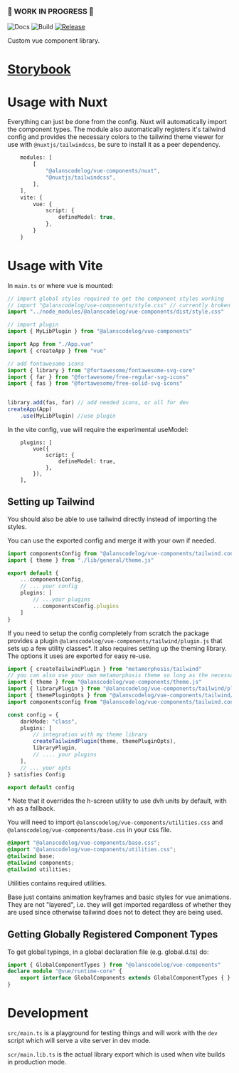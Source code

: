 ### 🚧 WORK IN PROGRESS 🚧
![Docs](https://github.com/alanscodelog/vue-components/workflows/Docs/badge.svg)
![Build](https://github.com/alanscodelog/vue-components/workflows/Build/badge.svg)
[![Release](https://github.com/alanscodelog/vue-components/workflows/Release/badge.svg)](https://www.npmjs.com/package/@alanscodelog/vue-components)

Custom vue component library.

# [Storybook](https://alanscodelog.github.io/vue-components/storybook)

# Usage with Nuxt

Everything can just be done from the config. Nuxt will automatically import the component types. The module also automatically registers it's tailwind config and provides the necessary colors to the tailwind theme viewer for use with `@nuxtjs/tailwindcss`, be sure to install it as a peer dependency.

```ts
	modules: [
		[
			"@alanscodelog/vue-components/nuxt",
			"@nuxtjs/tailwindcss",
		],
	],
	vite: {
		vue: {
			script: {
				defineModel: true,
			},
		}
	}

```

# Usage with Vite

In `main.ts` or where vue is mounted:

```ts
// import global styles required to get the component styles working
// import "@alanscodelog/vue-components/style.css" // currently broken due to same issue as above
import "../node_modules/@alanscodelog/vue-components/dist/style.css"

// import plugin
import { MyLibPlugin } from "@alanscodelog/vue-components"

import App from "./App.vue"
import { createApp } from "vue"

// add fontawesome icons
import { library } from "@fortawesome/fontawesome-svg-core"
import { far } from "@fortawesome/free-regular-svg-icons"
import { fas } from "@fortawesome/free-solid-svg-icons"


library.add(fas, far) // add needed icons, or all for dev
createApp(App)
	.use(MyLibPlugin) //use plugin

```
In the vite config, vue will require the experimental useModel:

```
	plugins: [
		vue({
			script: {
				defineModel: true,
			},
		}),
	],
```
## Setting up Tailwind

You should also be able to use tailwind directly instead of importing the styles.

You can use the exported config and merge it with your own if needed.

```ts
import componentsConfig from "@alanscodelog/vue-components/tailwind.config.js"
import { theme } from "./lib/general/theme.js"

export default {
	...componentsConfig,
	// ... your config
	plugins: [
		// ...your plugins
		...componentsConfig.plugins
	]
}

```

If you need to setup the config completely from scratch the package provides a plugin `@alanscodelog/vue-components/tailwind/plugin.js` that sets up a few utility classes\*. It also requires setting up the theming library. The options it uses are exported for easy re-use.

```ts
import { createTailwindPlugin } from "metamorphosis/tailwind"
// you can also use your own metamorphosis theme so long as the necessary colors are provided ( warning/ok/danger/accent, neutral is also used, but that is already provided by tailwind )
import { theme } from "@alanscodelog/vue-components/theme.js"
import { libraryPlugin } from "@alanscodelog/vue-components/tailwind/plugin.js"
import { themePluginOpts } from "@alanscodelog/vue-components/tailwind/themePluginOpts.js"
import componentsconfig from "@alanscodelog/vue-components/tailwind.config.ts"

const config = {
	darkMode: "class",
	plugins: [
		// integration with my theme library
		createTailwindPlugin(theme, themePluginOpts),
		libraryPlugin,
		// .... your plugins
	],
	// ... your opts
} satisfies Config

export default config

```

\* Note that it overrides the h-screen utility to use dvh units by default, with vh as a fallback.

You will need to import `@alanscodelog/vue-components/utilities.css` and `@alanscodelog/vue-components/base.css` in your css file. 

```css
@import "@alanscodelog/vue-components/base.css";
@import "@alanscodelog/vue-components/utilities.css";
@tailwind base;
@tailwind components;
@tailwind utilities;
```

Utilities contains required utilities.

Base just contains animation keyframes and basic styles for vue animations. They are not "layered", i.e. they will get imported regardless of whether they are used since otherwise tailwind does not to detect they are being used.


## Getting Globally Registered Component Types

To get global typings, in a global declaration file (e.g. global.d.ts) do:
```ts
import { GlobalComponentTypes } from "@alanscodelog/vue-components"
declare module "@vue/runtime-core" {
	export interface GlobalComponents extends GlobalComponentTypes { }
}
```


# Development

`src/main.ts` is a playground for testing things and will work with the `dev` script which will serve a vite server in dev mode.

`scr/main.lib.ts` is the actual library export which is used when vite builds in production mode.
